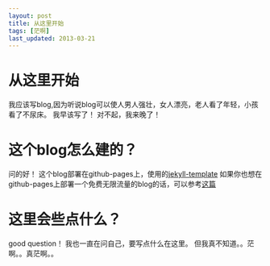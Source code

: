 ```yaml
---
layout: post
title: 从这里开始
tags: [茫啊]
last_updated: 2013-03-21
---
```

# 从这里开始
我应该写blog,因为听说blog可以使人男人强壮，女人漂亮，老人看了年轻，小孩看了不尿床。
我早该写了！
对不起，我来晚了！

# 这个blog怎么建的？
问的好！
这个blog部署在github-pages上，使用的[jekyll-template](https://github.com/krisb/jekyll-template)
如果你也想在github-pages上部署一个免费无限流量的blog的话，可以参考[这篇](http://www.ruanyifeng.com/blog/2012/08/blogging_with_jekyll.html)

# 这里会些点什么？
good question！
我也一直在问自己，要写点什么在这里。
但我真不知道。。茫啊。。真茫啊。。




